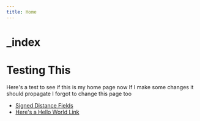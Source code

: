 ```yaml
---
title: Home
---
```


# \_index

# Testing This

Here's a test to see if this is my home page now
If I make some changes it should propagate
I forgot to change this page too

* [Signed Distance Fields](Signed%20Distance%20Fields.md)
* [Here's a Hello World Link](Here's%20a%20Hello%20World%20Link.md)

